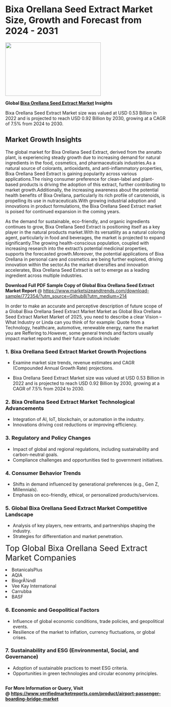 <H1>Bixa Orellana Seed Extract Market Size, Growth and Forecast from 2024 - 2031</H1><img class="aligncenter size-medium wp-image-584254" src="https://thirdeyenews.in/wp-content/uploads/2024/09/Global-Market-Research-300x168.jpeg" alt="" width="300" height="168" /><p><strong>Global&nbsp;<a href="https://www.marketsizeandtrends.com/download-sample/772354/?utm_source=Github8j?utm_medium=214">Bixa Orellana Seed Extract Market</a> Insights</strong></p><p>Bixa Orellana Seed Extract Market size was valued at USD 0.53 Billion in 2022 and is projected to reach USD 0.92 Billion by 2030, growing at a CAGR of 7.5% from 2024 to 2030.</p><p><h2>Market Growth Insights</h2> <p>The global market for Bixa Orellana Seed Extract, derived from the annatto plant, is experiencing steady growth due to increasing demand for natural ingredients in the food, cosmetics, and pharmaceuticals industries.As a natural source of colorants, antioxidants, and anti-inflammatory properties, Bixa Orellana Seed Extract is gaining popularity across various applications.The rising consumer preference for clean-label and plant-based products is driving the adoption of this extract, further contributing to market growth.Additionally, the increasing awareness about the potential health benefits of Bixa Orellana, particularly its rich profile of carotenoids, is propelling its use in nutraceuticals.With growing industrial adoption and innovations in product formulations, the Bixa Orellana Seed Extract market is poised for continued expansion in the coming years. </p> <p>As the demand for sustainable, eco-friendly, and organic ingredients continues to grow, Bixa Orellana Seed Extract is positioning itself as a key player in the natural products market.With its versatility as a natural coloring agent, particularly in food and beverages, the market is projected to expand significantly.The growing health-conscious population, coupled with increasing research into the extract’s potential medicinal properties, supports the forecasted growth.Moreover, the potential applications of Bixa Orellana in personal care and cosmetics are being further explored, driving innovation within the sector.As the market diversifies and innovation accelerates, Bixa Orellana Seed Extract is set to emerge as a leading ingredient across multiple industries.</p><p><span class=""><strong>Download Full PDF Sample Copy of Global Bixa Orellana Seed Extract Market Report</strong> @ <a href="https://www.marketsizeandtrends.com/download-sample/772354/?utm_source=Github8j?utm_medium=214" target="_blank">https://www.marketsizeandtrends.com/download-sample/772354/?utm_source=Github8j?utm_medium=214</a></span></p><p>In order to make an accurate and perceptive description of future scope of a Global&nbsp;Bixa Orellana Seed Extract Market Market as Global&nbsp;Bixa Orellana Seed Extract Market Market of 2025, you need to describe a clear Vision &ndash; What Industry or Linda can you think of for example: Quote from a Technology, healthcare, automotive, renewable energy, name the market you are Reffering to.However, some general trends and factors usually impact market reports and their future outlook include:</p><h3>1.&nbsp;<strong>Bixa Orellana Seed Extract Market Growth Projections</strong></h3><ul><li>Examine market size trends, revenue estimates and CAGR (Compounded Annual Growth Rate) projections.</li><li><p>Bixa Orellana Seed Extract Market size was valued at USD 0.53 Billion in 2022 and is projected to reach USD 0.92 Billion by 2030, growing at a CAGR of 7.5% from 2024 to 2030.</p></li></ul><h3>2.&nbsp;<strong>Bixa Orellana Seed Extract Market Technological Advancements</strong></h3><ul><li>Integration of AI, IoT, blockchain, or automation in the industry.</li><li>Innovations driving cost reductions or improving efficiency.</li></ul><h3>3.&nbsp;<strong>Regulatory and Policy Changes</strong></h3><ul><li>Impact of global and regional regulations, including sustainability and carbon-neutral goals.</li><li>Compliance challenges and opportunities tied to government initiatives.</li></ul><h3>4.&nbsp;<strong>Consumer Behavior Trends</strong></h3><ul><li>Shifts in demand influenced by generational preferences (e.g., Gen Z, Millennials).</li><li>Emphasis on eco-friendly, ethical, or personalized products/services.</li></ul><h3>5.&nbsp;<strong>Global Bixa Orellana Seed Extract Market Competitive Landscape</strong></h3><ul><li>Analysis of key players, new entrants, and partnerships shaping the industry.</li><li>Strategies for differentiation and market penetration.</li></ul><p data-pm-slice="1 1 []"><span style="color: inherit; font-family: inherit; font-size: 25px;">Top Global Bixa Orellana Seed Extract Market Companies</span></p><div class="" data-test-id=""><p><li>BotanicalsPlus</li><li> AQIA</li><li> BiogrÃ¼ndl</li><li> Vee Kay International</li><li> Carrubba</li><li> BASF</li></p></div><h3>6.&nbsp;<strong>Economic and Geopolitical Factors</strong></h3><ul><li>Influence of global economic conditions, trade policies, and geopolitical events.</li><li>Resilience of the market to inflation, currency fluctuations, or global crises.</li></ul><h3>7.&nbsp;<strong>Sustainability and ESG (Environmental, Social, and Governance)</strong></h3><ul><li>Adoption of sustainable practices to meet ESG criteria.</li><li>Opportunities in green technologies and circular economy principles.</li></ul><h2><strong style="font-size: 14px;">For More Information or Query, Visit @&nbsp;</strong><a style="background-color: #ffffff; font-size: 14px;" href="https://www.marketsizeandtrends.com/report/bixa-orellana-seed-extract-market/" target="_blank">https://www.verifiedmarketreports.com/product/airport-passenger-boarding-bridge-market</a></h2>